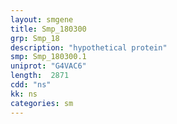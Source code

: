 ```yaml
---
layout: smgene
title: Smp_180300
grp: Smp_18
description: "hypothetical protein"
smp: Smp_180300.1
uniprot: "G4VAC6"
length:  2871
cdd: "ns"
kk: ns
categories: sm
---
```

